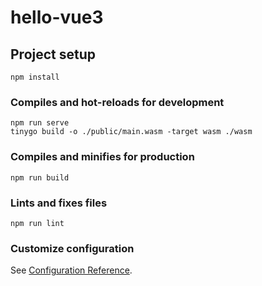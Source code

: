 # hello-vue3

## Project setup
```
npm install
```

### Compiles and hot-reloads for development
```
npm run serve
tinygo build -o ./public/main.wasm -target wasm ./wasm
```

### Compiles and minifies for production
```
npm run build
```

### Lints and fixes files
```
npm run lint
```

### Customize configuration
See [Configuration Reference](https://cli.vuejs.org/config/).
